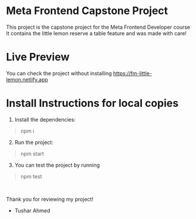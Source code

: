 # Meta Frontend Capstone Project

This project is the capstone project for the Meta Frontend Developer course
It contains the little lemon reserve a table feature and was made with care!

# Live Preview
You can check the project without installing
<a>https://fm-little-lemon.netlify.app</a>

# Install Instructions for local copies
1. Install the dependencies:
> npm i

2. Run the project:
> npm start

3. You can test the project by running
> npm test
<br>




Thank you for reviewing my project!<br>
- Tushar Ahmed
